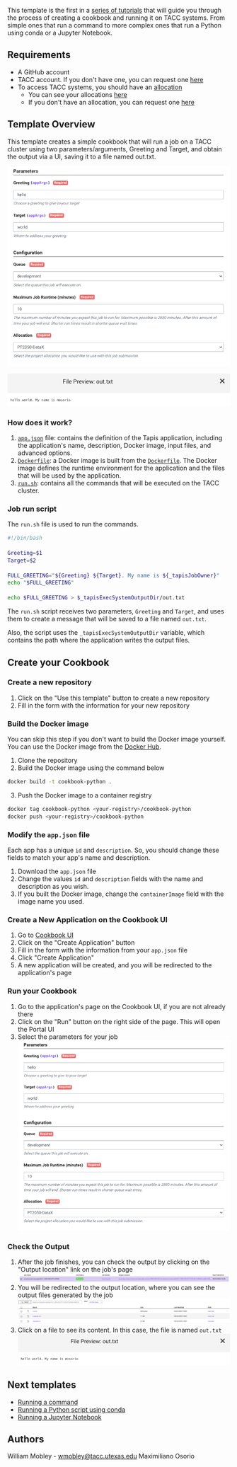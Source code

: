 This template is the first in a [series of tutorials](#next-tutorials) that will guide you through the process of creating a cookbook and running it on TACC systems. From simple ones that run a command to more complex ones that run a Python using conda or a Jupyter Notebook.

## Requirements

- A GitHub account
- TACC account. If you don't have one, you can request one [here](https://accounts.tacc.utexas.edu/register)
- To access TACC systems, you should have an [allocation](https://tacc.utexas.edu/use-tacc/allocations/)
  - You can see your allocations [here](https://ptdatax.tacc.utexas.edu/workbench/allocations/approved)
  - If you don't have an allocation, you can request one [here](https://portal.tacc.utexas.edu/allocation-request)

## Template Overview

This template creates a simple cookbook that will run a job on a TACC cluster using two parameters/arguments, Greeting and Target, and obtain the output via a UI, saving it to a file named out.txt.

![alt text](images/parameters.png)

![Show the output content ](images/output-content.png)

### How does it work?

1. [`app.json`](app.json) file: contains the definition of the Tapis application, including the application's name, description, Docker image, input files, and advanced options.
2. [`Dockerfile`](Dockerfile): a Docker image is built from the [`Dockerfile`](./Dockerfile). The Docker image defines the runtime environment for the application and the files that will be used by the application.
3. [`run.sh`](run.sh): contains all the commands that will be executed on the TACC cluster.

### Job run script

The `run.sh` file is used to run the commands.

```bash
#!/bin/bash

Greeting=$1
Target=$2

FULL_GREETING="${Greeting} ${Target}. My name is ${_tapisJobOwner}"
echo "$FULL_GREETING"

echo $FULL_GREETING > $_tapisExecSystemOutputDir/out.txt
```

The `run.sh` script receives two parameters, `Greeting` and `Target`, and uses them to create a message that will be saved to a file named `out.txt`.

Also, the script uses the `_tapisExecSystemOutputDir` variable, which contains the path where the application writes the output files.

## Create your Cookbook

### Create a new repository

1. Click on the "Use this template" button to create a new repository
2. Fill in the form with the information for your new repository

### Build the Docker image

You can skip this step if you don't want to build the Docker image yourself. You can use the Docker image from the [Docker Hub](https://hub.docker.com/r/taccaci/cookbook-python).

1. Clone the repository
2. Build the Docker image using the command below

```bash
docker build -t cookbook-python .
```

3. Push the Docker image to a container registry

```bash
docker tag cookbook-python <your-registry>/cookbook-python
docker push <your-registry>/cookbook-python
```

### Modify the `app.json` file

Each app has a unique `id` and `description`. So, you should change these fields to match your app's name and description.

1. Download the `app.json` file
2. Change the values `id` and `description` fields with the name and description as you wish.
3. If you built the Docker image, change the `containerImage` field with the image name you used.

### Create a New Application on the Cookbook UI

1. Go to [Cookbook UI](https://in-for-disaster-analytics.github.io/cookbooks-ui/#/apps)
2. Click on the "Create Application" button
3. Fill in the form with the information from your `app.json` file
4. Click "Create Application"
5. A new application will be created, and you will be redirected to the application's page

### Run your Cookbook

1. Go to the application's page on the Cookbook UI, if you are not already there
2. Click on the "Run" button on the right side of the page. This will open the Portal UI
3. Select the parameters for your job
   ![Select the parameters](images/parameters.png)

### Check the Output

1. After the job finishes, you can check the output by clicking on the "Output location" link on the job's page
   ![Show a job finished ](images/job-finished.png)
2. You will be redirected to the output location, where you can see the output files generated by the job
   ![Show the output files ](images/output-files.png)
3. Click on a file to see its content. In this case, the file is named `out.txt`
   ![Show the output content ](images/output-content.png)

## Next templates

- [Running a command](https://github.com/In-For-Disaster-Analytics/Cookbook-Docker-Template)
- [Running a Python script using conda](https://github.com/In-For-Disaster-Analytics/Cookbook-Conda-Template)
- [Running a Jupyter Notebook](https://github.com/In-For-Disaster-Analytics/Cookbook-Jupyter-Template)

## Authors

William Mobley - wmobley@tacc.utexas.edu
Maximiliano Osorio
